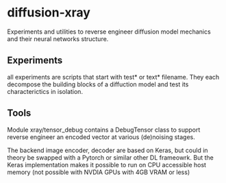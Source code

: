 # diffusion-xray
Experiments and utilities to reverse engineer diffusion model mechanics and their neural networks structure. 

## Experiments
all experiments are scripts that start with test* or text* filename. They each decompose the building blocks of a diffuction model and test its characterictics in isolation.

## Tools
Module xray/tensor_debug contains a DebugTensor class to support reverse engineer an encoded vector at various (de)noising stages.

The backend image encoder, decoder are based on Keras, but could in theory be swapped with a Pytorch or similar other DL frameowrk. But the Keras implementation makes it possible to run on CPU accessible host memory (not possible with NVDIA GPUs with 4GB VRAM or less)
